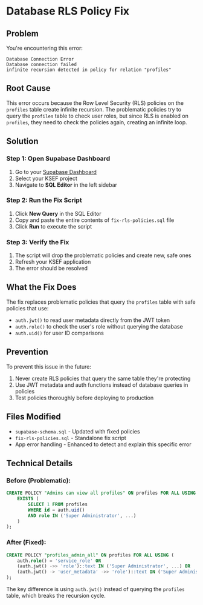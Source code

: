 # Database RLS Policy Fix

## Problem
You're encountering this error:
```
Database Connection Error
Database connection failed
infinite recursion detected in policy for relation "profiles"
```

## Root Cause
This error occurs because the Row Level Security (RLS) policies on the `profiles` table create infinite recursion. The problematic policies try to query the `profiles` table to check user roles, but since RLS is enabled on `profiles`, they need to check the policies again, creating an infinite loop.

## Solution

### Step 1: Open Supabase Dashboard
1. Go to your [Supabase Dashboard](https://supabase.com/dashboard)
2. Select your KSEF project
3. Navigate to **SQL Editor** in the left sidebar

### Step 2: Run the Fix Script
1. Click **New Query** in the SQL Editor
2. Copy and paste the entire contents of `fix-rls-policies.sql` file
3. Click **Run** to execute the script

### Step 3: Verify the Fix
1. The script will drop the problematic policies and create new, safe ones
2. Refresh your KSEF application
3. The error should be resolved

## What the Fix Does

The fix replaces problematic policies that query the `profiles` table with safe policies that use:
- `auth.jwt()` to read user metadata directly from the JWT token
- `auth.role()` to check the user's role without querying the database
- `auth.uid()` for user ID comparisons

## Prevention

To prevent this issue in the future:
1. Never create RLS policies that query the same table they're protecting
2. Use JWT metadata and auth functions instead of database queries in policies
3. Test policies thoroughly before deploying to production

## Files Modified
- `supabase-schema.sql` - Updated with fixed policies
- `fix-rls-policies.sql` - Standalone fix script
- App error handling - Enhanced to detect and explain this specific error

## Technical Details

### Before (Problematic):
```sql
CREATE POLICY "Admins can view all profiles" ON profiles FOR ALL USING (
    EXISTS (
        SELECT 1 FROM profiles 
        WHERE id = auth.uid() 
        AND role IN ('Super Administrator', ...)
    )
);
```

### After (Fixed):
```sql
CREATE POLICY "profiles_admin_all" ON profiles FOR ALL USING (
    auth.role() = 'service_role' OR
    (auth.jwt() ->> 'role')::text IN ('Super Administrator', ...) OR
    (auth.jwt() -> 'user_metadata' ->> 'role')::text IN ('Super Administrator', ...)
);
```

The key difference is using `auth.jwt()` instead of querying the `profiles` table, which breaks the recursion cycle.